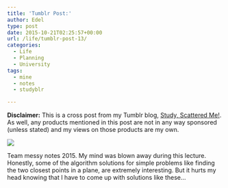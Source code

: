 ```yaml
---
title: 'Tumblr Post:'
author: Edel
type: post
date: 2015-10-21T02:25:57+00:00
url: /life/tumblr-post-13/
categories:
  - Life
  - Planning
  - University
tags:
  - mine
  - notes
  - studyblr

---
```

**Disclaimer:** This is a cross post from my Tumblr blog, [Study, Scattered Me!][1]. As well, any products mentioned in this post are not in any way sponsored (unless stated) and my views on those products are my own.

![][2]

Team messy notes 2015. My mind was blown away during this lecture. Honestly, some of the algorithm solutions for simple problems like finding the two closest points in a plane, are extremely interesting. But it hurts my head knowing that I have to come up with solutions like these…

<ol class="footnote">
</ol>

 [1]: http://ift.tt/1WuOkm4
 [2]: http://ift.tt/1QQsMfj